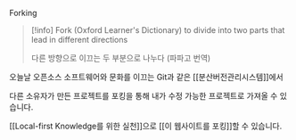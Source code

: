 
Forking

> [!info] Fork (Oxford Learner's Dictionary)
> to divide into two parts that lead in different directions
> 
> 다른 방향으로 이끄는 두 부분으로 나누다 (파파고 번역)

오늘날 오픈소스 소프트웨어와 문화를 이끄는
Git과 같은 [[분산버전관리시스템]]에서 

다른 소유자가 만든 프로젝트를 
포킹을 통해
내가 수정 가능한 프로젝트로 가져올 수 있습니다.

[[Local-first Knowledge를 위한 실천]]으로 [[이 웹사이트를 포킹]]할 수 있습니다.
